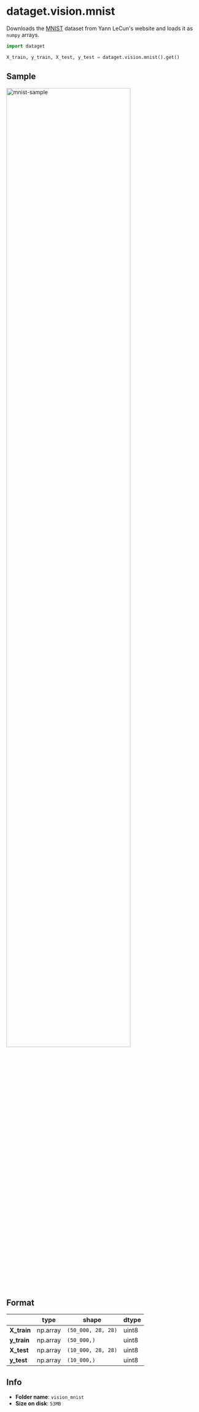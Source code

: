 
# dataget.vision.mnist

Downloads the [MNIST](http://yann.lecun.com/exdb/mnist/) dataset from Yann LeCun's website and loads it as `numpy` arrays.

```python
import dataget

X_train, y_train, X_test, y_test = dataget.vision.mnist().get()
```

## Sample
<img 
    src="https://www.researchgate.net/profile/Vassili_Kovalev/publication/302955130/figure/fig1/AS:360822447591424@1463038183819/Examples-of-MNIST-digit-images.png" 
    alt="mnist-sample" 
    width="80%" 
/>

## Format

|             | type     | shape              | dtype |
| ----------- | -------- | ------------------ | ----- |
| **X_train** | np.array | `(50_000, 28, 28)` | uint8 |
| **y_train** | np.array | `(50_000,)`        | uint8 |
| **X_test**  | np.array | `(10_000, 28, 28)` | uint8 |
| **y_test**  | np.array | `(10_000,)`        | uint8 |

## Info
* **Folder name**: `vision_mnist`
* **Size on disk**: `53MB`
